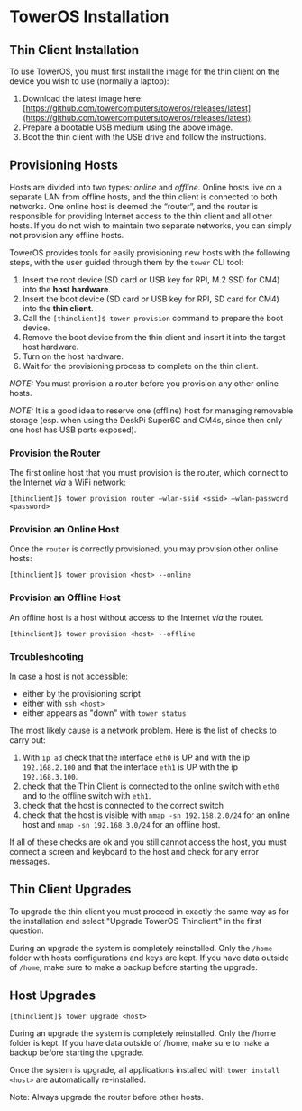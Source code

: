 # TowerOS Installation

## Thin Client Installation

To use TowerOS, you must first install the image for the thin client on the device you wish to use (normally a laptop):

1. Download the latest image here: [https://github.com/towercomputers/toweros/releases/latest](https://github.com/towercomputers/toweros/releases/latest).
2. Prepare a bootable USB medium using the above image.
3. Boot the thin client with the USB drive and follow the instructions.

## Provisioning Hosts
Hosts are divided into two types: *online* and *offline*. Online hosts live on a separate LAN from offline hosts, and the thin client is connected to both networks. One online host is deemed the “router”, and the router is responsible for providing Internet access to the thin client and all other hosts. If you do not wish to maintain two separate networks, you can simply not provision any offline hosts.

TowerOS provides tools for easily provisioning new hosts with the following steps, with the user guided through them by the `tower` CLI tool:

1. Insert the root device (SD card or USB key for RPI, M.2 SSD for CM4) into the **host hardware**.
2. Insert the boot device (SD card or USB key for RPI, SD card for CM4) into the **thin client**.
3. Call the `[thinclient]$ tower provision` command to prepare the boot device.
4. Remove the boot device from the thin client and insert it into the target host hardware.
5. Turn on the host hardware.
6. Wait for the provisioning process to complete on the thin client.

*NOTE:* You must provision a router before you provision any other online hosts.

*NOTE:* It is a good idea to reserve one (offline) host for managing removable storage (esp. when using the DeskPi Super6C and CM4s, since then only one host has USB ports exposed).


### Provision the Router
The first online host that you must provision is the router, which connect to the Internet _via_ a WiFi network: 

```
[thinclient]$ tower provision router –wlan-ssid <ssid> –wlan-password <password>
```

### Provision an Online Host
Once the `router` is correctly provisioned, you may provision other online hosts:

```
[thinclient]$ tower provision <host> --online
```

### Provision an Offline Host
An offline host is a host without access to the Internet _via_ the router.

```
[thinclient]$ tower provision <host> --offline
```

### Troubleshooting

In case a host is not accessible:

- either by the provisioning script
- either with `ssh <host>`
- either appears as "down" with `tower status`

The most likely cause is a network problem. Here is the list of checks to carry out:

1. With `ip ad` check that the interface `eth0` is UP and with the ip `192.168.2.100` and that the interface `eth1` is UP with the ip `192.168.3.100`.
1. check that the Thin Client is connected to the online switch with `eth0` and to the offline switch with `eth1`.
1. check that the host is connected to the correct switch
1. check that the host is visible with `nmap -sn 192.168.2.0/24` for an online host and `nmap -sn 192.168.3.0/24` for an offline host.

If all of these checks are ok and you still cannot access the host, you must connect a screen and keyboard to the host and check for any error messages.


## Thin Client Upgrades

To upgrade the thin client you must proceed in exactly the same way as for the installation and select "Upgrade TowerOS-Thinclient" in the first question.

During an upgrade the system is completely reinstalled. Only the `/home` folder with hosts configurations and keys are kept. If you have data outside of `/home`, make sure to make a backup before starting the upgrade.


## Host Upgrades

```
[thinclient]$ tower upgrade <host>
```

During an upgrade the system is completely reinstalled. Only the /home folder is kept. If you have data outside of /home, make sure to make a backup before starting the upgrade.
  
Once the system is upgrade, all applications installed with `tower install <host>` are automatically re-installed.

Note: Always upgrade the router before other hosts.

